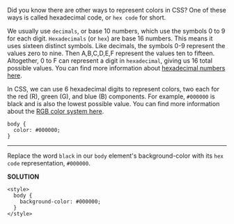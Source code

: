 Did you know there are other ways to represent colors in CSS? One of these ways is called hexadecimal code, or `hex code` for short.

We usually use `decimals`, or base 10 numbers, which use the symbols 0 to 9 for each digit. 
`Hexadecimals` (or `hex`) are base 16 numbers. This means it uses sixteen distinct symbols. 
Like decimals, the symbols 0-9 represent the values zero to nine. Then A,B,C,D,E,F represent the values ten to fifteen. 
Altogether, 0 to F can represent a digit in `hexadecimal`, giving us 16 total possible values. 
You can find more information about [hexadecimal numbers here](https://en.wikipedia.org/wiki/Hexadecimal).

In CSS, we can use 6 hexadecimal digits to represent colors, two each for the red (R), green (G), and blue (B) components. 
For example, `#000000` is black and is also the lowest possible value. You can find more information about the [RGB color system here](https://en.wikipedia.org/wiki/RGB_color_model).

```
body {
  color: #000000;
}
```
---
Replace the word `black` in our `body` element's background-color with its `hex code` representation, `#000000`.

**SOLUTION**

```
<style>
  body {
    background-color: #000000;
  }
</style>
```
